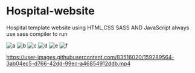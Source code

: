 # Hospital-website
Hospital template website using HTML,CSS SASS  AND JavaScript
always use sass compiler to run 

![a](https://user-images.githubusercontent.com/83516020/159288870-f27205cf-8404-4987-beb3-6c5577e32d7d.jpg)
![b](https://user-images.githubusercontent.com/83516020/159288902-e6445ac5-791d-4b28-a262-4d001e665d74.jpg)
![c](https://user-images.githubusercontent.com/83516020/159288931-2e55d5cf-2d8e-44e2-8686-07a307cdc104.jpg)
![d](https://user-images.githubusercontent.com/83516020/159288951-a4944415-397a-4bcc-b432-9e7cd79f2a30.jpg)
![e](https://user-images.githubusercontent.com/83516020/159288977-34bc0df6-dadf-43c2-bcc1-5f71595fb15e.jpg)
![f](https://user-images.githubusercontent.com/83516020/159289004-cb81e133-04dc-4e4b-8c09-a18cd58424a5.jpg)



https://user-images.githubusercontent.com/83516020/159289564-3ab04ec5-d766-42dd-99ec-a46854912ddb.mp4


